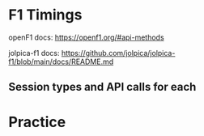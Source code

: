 # F1 Timings

openF1 docs: https://openf1.org/#api-methods

jolpica-f1 docs: https://github.com/jolpica/jolpica-f1/blob/main/docs/README.md

## Session types and API calls for each

# Practice

